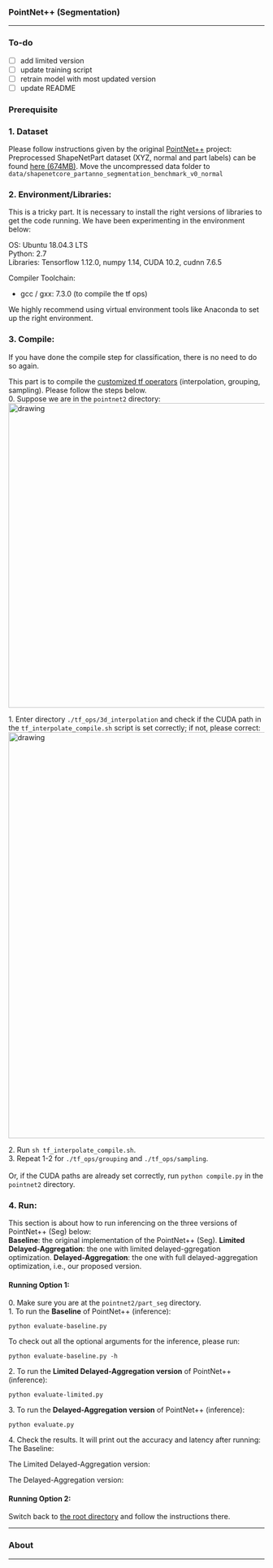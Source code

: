 ### PointNet++ (Segmentation)
------------

### To-do
- [ ] add limited version
- [ ] update training script
- [ ] retrain model with most updated version
- [ ] update README

### Prerequisite
### 1. Dataset
Please follow instructions given by the original [PointNet++](https://github.com/charlesq34/pointnet2/blob/master/README.md#object-part-segmentation) project: <br>Preprocessed ShapeNetPart dataset (XYZ, normal and part labels) can be found <a href="https://shapenet.cs.stanford.edu/media/shapenetcore_partanno_segmentation_benchmark_v0_normal.zip">here (674MB)</a>. Move the uncompressed data folder to `data/shapenetcore_partanno_segmentation_benchmark_v0_normal`

### 2. Environment/Libraries:
This is a tricky part. It is necessary to install the right versions of libraries to get the code running.
We have been experimenting in the environment below:

OS: Ubuntu 18.04.3 LTS <br>
Python: 2.7 <br>
Libraries: Tensorflow 1.12.0, numpy 1.14, CUDA 10.2, cudnn 7.6.5

Compiler Toolchain: 
- gcc / gxx: 7.3.0 (to compile the tf ops)

We highly recommend using virtual environment tools like Anaconda to set up the right environment. 

### 3. Compile:
If you have done the compile step for classification, there is no need to do so again.

This part is to compile the [customized tf operators](https://github.com/charlesq34/pointnet2#compile-customized-tf-operators) (interpolation, grouping, sampling). Please follow the steps below.<br>
0\. Suppose we are in the ```pointnet2``` directory: <br>
<img src="https://user-images.githubusercontent.com/19209239/83693739-a7772d80-a5c4-11ea-8459-f0e6841f29e8.png" alt="drawing" width="600"/>

1\. Enter directory ```./tf_ops/3d_interpolation``` and check if the CUDA path in the ```tf_interpolate_compile.sh``` script is set correctly; if not, please correct: <br>
<img src="https://user-images.githubusercontent.com/19209239/83694347-d8a42d80-a5c5-11ea-850c-261019637fa2.png" alt="drawing" width="800"/>

2\. Run ```sh tf_interpolate_compile.sh```.<br>
3\. Repeat 1-2 for ```./tf_ops/grouping``` and ```./tf_ops/sampling```. <br><br>
Or, if the CUDA paths are already set correctly, run 
```python compile.py``` in the ```pointnet2``` directory. 

### 4. Run:
This section is about how to run inferencing on the three versions of PointNet++ (Seg) below: <br>
**Baseline**: the original implementation of the PointNet++ (Seg).
**Limited Delayed-Aggregation**: the one with limited delayed-ggregation optimization.
**Delayed-Aggregation**: the one with full delayed-aggregation optimization, i.e., our proposed version. 

#### Running Option 1: 

0\. Make sure you are at the ```pointnet2/part_seg``` directory. <br>
1\. To run the **Baseline** of PointNet++ (inference): <br>
```
python evaluate-baseline.py 
```

To check out all the optional arguments for the inference, please run: <br>
```
python evaluate-baseline.py -h
```

2\. To run the **Limited Delayed-Aggregation version** of PointNet++ (inference): <br>
```
python evaluate-limited.py
```

3\. To run the **Delayed-Aggregation version** of PointNet++ (inference): <br>
```
python evaluate.py 
```

4\. Check the results. It will print out the accuracy and latency after running: <br>
The Baseline: <br>

The Limited Delayed-Aggregation version: <br>

The Delayed-Aggregation version: <br> 

#### Running Option 2:
Switch back to [the root directory](https://github.com/horizon-research/Efficient-Deep-Learning-for-Point-Clouds) and follow the instructions there.

------------

### About
------------
